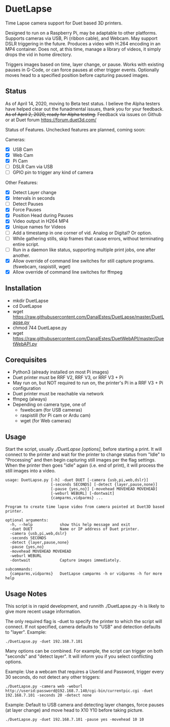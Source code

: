 # DuetLapse
Time Lapse camera support for Duet based 3D printers.

Designed to run on a Raspberry Pi, may be adaptable to other platforms. Supports cameras via USB, Pi (ribbon cable), and Webcam.  May support DSLR triggering in the future. Produces a video with H.264 encoding in an MP4 container. Does not, at this time, manage a library of videos, it simply drops the vid in home directory. 

Triggers images based on time, layer change, or pause.  Works with existing pauses in G-Code, or can force pauses at other trigger events. Optionally moves head to a specified position before capturing paused images. 

## Status

As of April 14, 2020, moving to Beta test status.  I believe the Alpha testers have helped clear out the funadmental issues, thank you for your feedback. ~~As of April 2, 2020, ready for Alpha testing.~~ Feedback via issues on Github or at Duet forum https://forum.duet3d.com/


Status of Features.  Unchecked features are planned, coming soon:

Cameras:
- [X] USB Cam
- [X] Web Cam
- [X] Pi Cam
- [ ] DSLR Cam via USB
- [ ] GPIO pin to trigger any kind of camera

Other Features:
- [X] Detect Layer change
- [X] Intervals in seconds
- [ ] Detect Pauses
- [X] Force Pauses
- [X] Position Head during Pauses
- [X] Video output in H264 MP4
- [X] Unique names for Videos
- [ ] Add a timestamp in one corner of vid. Analog or Digital? Or option. 
- [ ] While gathering stills, skip frames that cause errors, without terminating entire script. 
- [ ] Run in a daemon like status, supporting multiple print jobs, one after another. 
- [X] Allow override of command line switches for still capture programs. (fswebcam, raspistill, wget)
- [X] Allow override of command line switches for ffmpeg 

## Installation
* mkdir DuetLapse
* cd DuetLapse
* wget https://raw.githubusercontent.com/DanalEstes/DuetLapse/master/DuetLapse.py
* chmod 744 DuetLapse.py
* wget https://raw.githubusercontent.com/DanalEstes/DuetWebAPI/master/DuetWebAPI.py


## Corequisites 

* Python3 (already installed on most Pi images)
* Duet printer must be RRF V2, RRF V3, or RRF V3 + Pi
* May run on, but NOT required to run on, the printer's Pi in a RRF V3 + Pi configuration
* Duet printer must be reachable via network
* ffmpeg (always)
* Depending on camera type, one of
  * fswebcam (for USB cameras)
  * raspistill (for Pi cam or Ardu cam)
  * wget (for Web cameras)
  
## Usage

Start the script, usually *./DuetLapse \[options\]*, before starting a print.  It will connect to the printer and wait for the printer to change status from "Idle" to "Processing" and then begin capturing still images per the flag settings.  When the printer then goes "idle" again (i.e. end of print), it will process the still images into a video. 

```
usage: DuetLapse.py [-h] -duet DUET [-camera {usb,pi,web,dslr}]
                    [-seconds SECONDS] [-detect {layer,pause,none}]
                    [-pause {yes,no}] [-movehead MOVEHEAD MOVEHEAD]
                    [-weburl WEBURL] [-dontwait]
                    {camparms,vidparms} ...

Program to create time lapse video from camera pointed at Duet3D based
printer.

optional arguments:
  -h, --help            show this help message and exit
  -duet DUET            Name or IP address of Duet printer.
  -camera {usb,pi,web,dslr}
  -seconds SECONDS
  -detect {layer,pause,none}
  -pause {yes,no}
  -movehead MOVEHEAD MOVEHEAD
  -weburl WEBURL
  -dontwait             Capture images immediately.

subcommands:
  {camparms,vidparms}   DuetLapse camparms -h or vidparms -h for more help
```

## Usage Notes

This script is in rapid development, and runnith ./DuetLapse.py -h is likely to give more recent usage information. 

The only required flag is -duet to specify the printer to which the script will connect.  If not specified, camera defaults to "USB" and detection defaults to "layer". Example:
```
./DuetLapse.py -duet 192.168.7.101 
```

Many options can be combined.  For example, the script can trigger on both "seconds" and "detect layer". It will inform you if you select conflicting options. 

Example: Use a webcam that requires a UserId and Password, trigger every 30 seconds, do not detect any other triggers:
```
./DuetLapse.py -camera web -weburl http://userid:password@192.168.7.140/cgi-bin/currentpic.cgi -duet 192.168.7.101 -seconds 20 -detect none
```
Example: Default to USB camera and detecting layer changes, force pauses (at layer change) and move head to X10 Y10 before taking picture.
```
./DuetLapse.py -duet 192.168.7.101 -pause yes -movehead 10 10
```


  

